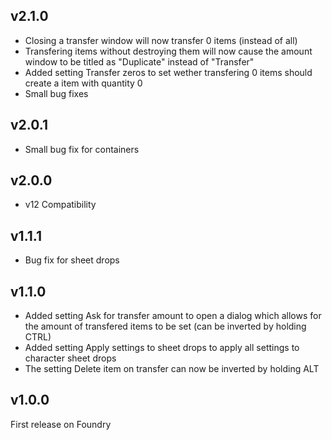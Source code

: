 ## v2.1.0
- Closing a transfer window will now transfer 0 items (instead of all)
- Transfering items without destroying them will now cause the amount window to be titled as "Duplicate" instead of "Transfer"
- Added setting Transfer zeros to set wether transfering 0 items should create a item with quantity 0
- Small bug fixes

## v2.0.1
- Small bug fix for containers

## v2.0.0
- v12 Compatibility

## v1.1.1
- Bug fix for sheet drops

## v1.1.0
- Added setting Ask for transfer amount to open a dialog which allows for the amount of transfered items to be set (can be inverted by holding CTRL)
- Added setting Apply settings to sheet drops to apply all settings to character sheet drops
- The setting Delete item on transfer can now be inverted by holding ALT

## v1.0.0
First release on Foundry

